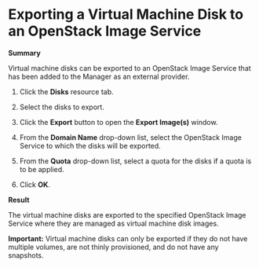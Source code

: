 # Exporting a Virtual Machine Disk to an OpenStack Image Service

**Summary**

Virtual machine disks can be exported to an OpenStack Image Service that has been added to the Manager as an external provider.

1. Click the **Disks** resource tab.

2. Select the disks to export.

3. Click the **Export** button to open the **Export Image(s)** window.

4. From the **Domain Name** drop-down list, select the OpenStack Image Service to which the disks will be exported.

5. From the **Quota** drop-down list, select a quota for the disks if a quota is to be applied.

6. Click **OK**.

**Result**

The virtual machine disks are exported to the specified OpenStack Image Service where they are managed as virtual machine disk images.

**Important:** Virtual machine disks can only be exported if they do not have multiple volumes, are not thinly provisioned, and do not have any snapshots.
